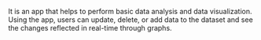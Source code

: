It is an app that helps to perform basic data analysis and data visualization. Using the app, users can update, delete, or add data to the dataset and see the changes reflected in real-time through graphs.
